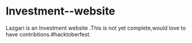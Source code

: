 # Investment--website
Lazgari is an Investment website .This is not yet complete,would love to have contribtions.#hacktoberfest.
